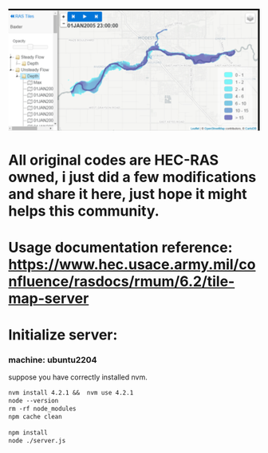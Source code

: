 ![alt text](image.png)

# All original codes are HEC-RAS owned, i just did a few modifications and share it here, just hope it might helps this community.

# Usage documentation reference: https://www.hec.usace.army.mil/confluence/rasdocs/rmum/6.2/tile-map-server

# Initialize server:
### machine: ubuntu2204

suppose you have correctly installed nvm.
```
nvm install 4.2.1 &&  nvm use 4.2.1
node --version
rm -rf node_modules
npm cache clean

npm install
node ./server.js
```

